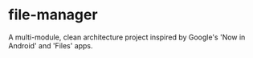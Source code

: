 # file-manager
A multi-module, clean architecture project inspired by Google's 'Now in Android' and 'Files' apps.
